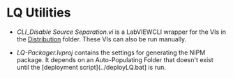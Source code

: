 LQ Utilities
============
* _CLI_Disable Source Separation.vi_ is a LabVIEWCLI wrapper for the VIs in the
  [Distribution](Distribution) folder. These VIs can also be run manually.

* _LQ-Packager.lvproj_ contains the settings for generating the NIPM package. It
  depends on an Auto-Populating Folder that doesn't exist until the
  [deployment script](../deployLQ.bat] is run.
